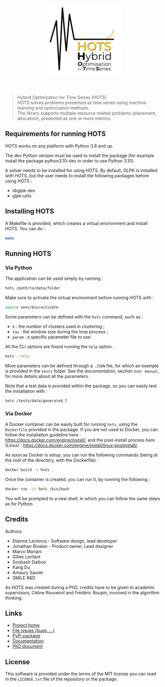 <h1 align="center">
<img src="https://github.com/Smile-SA/hots/raw/main/doc/source/_static/hots_logo.png" width="250">
</h1><br>

> Hybrid Optimization for Time Series (HOTS)  
> HOTS solves problems presented as time series using machine learning and optimization methods.  
> The library supports multiple resource related problems (placement, allocation), presented as one or more metrics.

## Requirements for running HOTS

HOTS works on any platform with Python 3.8 and up.

The dev Python version must be used to install the package (for example install the package
python3.10-dev in order to use Python 3.10).

A solver needs to be installed for using HOTS. By default, GLPK is installed with HOTS, but the
user needs to install the following packages before using HOTS :
 * libglpk-dev
 * glpk-utils

## Installing HOTS

A Makefile is provided, which creates a virtual environment and install HOTS. You can do :

```bash
make
```

## Running HOTS

### Via Python

The application can be used simply by running :

```bash
hots /path/to/data/folder
```

Make sure to activate the virtual environment before running HOTS with :

```bash
source venv/bin/activate
```

Some parameters can be defined with the `hots` command, such as :
 * `k` : the number of clusters used in clustering ;
 * `tau` : the window size during the loop process ;
 * `param` : a specific parameter file to use.

All the CLI options are found running the `help` option :
```bash
hots --help
```

More parameters can be defined through a `.JSON` file, for which an example is provided in the `tests` folder. See the documentation, section `User manual`, for more details about all the parameters.  

Note that a test data is provided within the package, so you can easily test the installation with :
```bash
hots /tests/data/generated_7
```

### Via Docker

A Docker container can be easily built for running `hots`, using the `Dockerfile` provided in the package.
If you are not used to Docker, you can follow the installation guideline here : https://docs.docker.com/engine/install/, and the post-install process here (Linux) : https://docs.docker.com/engine/install/linux-postinstall/.

As soon as Docker is setup, you can run the following commands (being at the root of the directory, with the Dockerfile) :

```bash
docker build -t hots .
```

Once the container is created, you can run it, by running the following :

```bash
docker run -it hots /bin/bash
```

You will be prompted to a new shell, in which you can follow the same steps as for Python.

## Credits

Authors:

- Etienne Leclercq - Software design, lead developer
- Jonathan Rivalan - Product owner, Lead designer 
- Marco Mariani
- Gilles Lenfant
- Soobash Daiboo
- Kang Du
- Amaury Sauret
- SMILE R&D

As HOTS was created during a PhD, credits have to be given to academic supervisors, Céline Rouveirol and Frédéric Roupin, involved in the algorithm thinking.

## Links

- [Project home](https://github.com/Smile-SA/hots)
- [File issues (bugs, ...)](https://github.com/Smile-SA/hots/issues)
- [PyPi package](https://pypi.org/project/hots/)
- [Documentation](https://hots.readthedocs.io/en/latest/)
- [PhD document](https://theses.hal.science/tel-03997934)

## License

This software is provided under the terms of the MIT license you can read in the `LICENSE.txt` file of the repository or the package.
